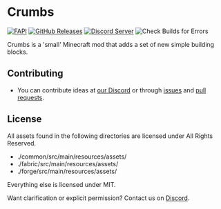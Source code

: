 # Crumbs

[![FAPI](https://img.shields.io/badge/api-fabric-orange.svg?style=flat-square)](https://www.curseforge.com/minecraft/mc-mods/fabric-api/files)
[![GitHub Releases](https://img.shields.io/github/v/release/dodogang/crumbs?include_prereleases&style=flat-square)](https://github.com/dodogang/crumbs/releases)
[![Discord Server](https://img.shields.io/discord/600399933476044801.svg?color=blueviolet&style=flat-square)](https://discord.gg/APPWa6s)
![Check Builds for Errors](https://github.com/dodogang/crumbs/workflows/Check%20Builds%20for%20Errors/badge.svg?branch=fabric%2F1.16.3)

Crumbs is a 'small' Minecraft mod that adds a set of new simple building blocks.

## Contributing
- You can contribute ideas at [our Discord](https://discord.gg/APPWa6s) or through [issues](https://github.com/dodogang/crumbs/issues) and [pull requests](https://github.com/dodogang/crumbs/pulls).

## License

All assets found in the following directories are licensed under All Rights Reserved.
- ./common/src/main/resources/assets/
- ./fabric/src/main/resources/assets/
- ./forge/src/main/resources/assets/

Everything else is licensed under MIT.

Want clarification or explicit permission? Contact us on [Discord](https://discord.gg/APPWa6s).

